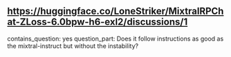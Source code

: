 ## https://huggingface.co/LoneStriker/MixtralRPChat-ZLoss-6.0bpw-h6-exl2/discussions/1

contains_question: yes
question_part: Does it follow instructions as good as the mixtral-instruct but without the instability?